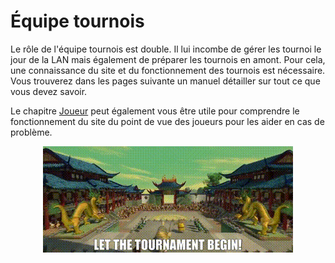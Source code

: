 # Équipe tournois

Le rôle de l'équipe tournois est double. Il lui incombe de gérer les tournoi le
jour de la LAN mais également de préparer les tournois en amont. Pour cela, une
connaissance du site et du fonctionnement des tournois est nécessaire. Vous
trouverez dans les pages suivante un manuel détailler sur tout ce que vous devez
savoir.

Le chapitre [Joueur](../joueurs/Introduction.md) peut également vous être utile
pour comprendre le fonctionnement du site du point de vue des joueurs pour les
aider en cas de problème.

<p align="center">
  <img src="../assets/images/tournois.png" />
</p>
